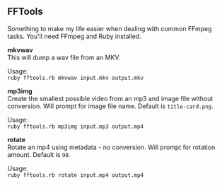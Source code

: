 ## FFTools

Something to make my life easier when dealing with common FFmpeg tasks. You'll need FFmpeg and Ruby installed.

**mkvwav**  
This will dump a wav file from an MKV.

Usage:  
`ruby fftools.rb mkvwav input.mkv output.mkv`

**mp3img**  
Create the smallest possible video from an mp3 and image file without conversion. Will prompt for image file name. Default is `title-card.png`.

Usage:  
`ruby fftools.rb mp3img input.mp3 output.mp4`

**rotate**  
Rotate an mp4 using metadata - no conversion. Will prompt for rotation amount. Default is `90`.

Usage:  
`ruby fftools.rb rotate input.mp4 output.mp4`